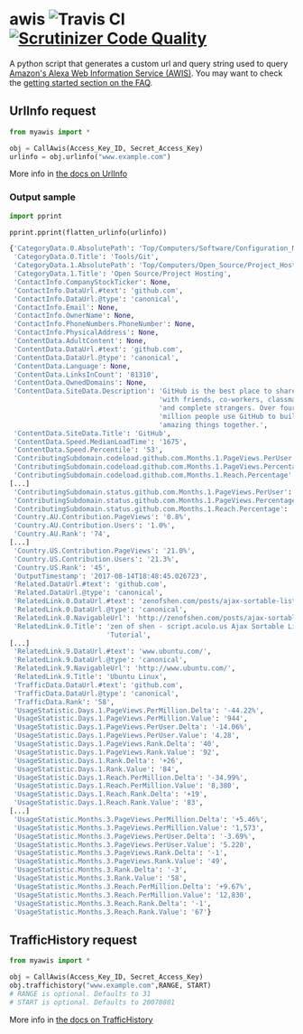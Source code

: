 # awis ![Travis CI](https://travis-ci.org/ashim888/awis.svg?branch=master) [![Scrutinizer Code Quality](https://scrutinizer-ci.com/g/ashim888/awis/badges/quality-score.png?b=master)](https://scrutinizer-ci.com/g/ashim888/awis/?branch=master)

A python script that generates a custom url and query string used to query [Amazon's Alexa Web Information Service (AWIS)](https://aws.amazon.com/awis/). You may want to check the [getting started section on the FAQ](https://aws.amazon.com/awis/faqs/#general_5).

## UrlInfo request
```python
from myawis import *

obj = CallAwis(Access_Key_ID, Secret_Access_Key)
urlinfo = obj.urlinfo("www.example.com")
```
More info in [the docs on UrlInfo](https://docs.aws.amazon.com/AlexaWebInfoService/latest/ApiReference_UrlInfoAction.html)

### Output sample
```python
import pprint

pprint.pprint(flatten_urlinfo(urlinfo))

{'CategoryData.0.AbsolutePath': 'Top/Computers/Software/Configuration_Management/Tools/Git',
 'CategoryData.0.Title': 'Tools/Git',
 'CategoryData.1.AbsolutePath': 'Top/Computers/Open_Source/Project_Hosting',
 'CategoryData.1.Title': 'Open Source/Project Hosting',
 'ContactInfo.CompanyStockTicker': None,
 'ContactInfo.DataUrl.#text': 'github.com',
 'ContactInfo.DataUrl.@type': 'canonical',
 'ContactInfo.Email': None,
 'ContactInfo.OwnerName': None,
 'ContactInfo.PhoneNumbers.PhoneNumber': None,
 'ContactInfo.PhysicalAddress': None,
 'ContentData.AdultContent': None,
 'ContentData.DataUrl.#text': 'github.com',
 'ContentData.DataUrl.@type': 'canonical',
 'ContentData.Language': None,
 'ContentData.LinksInCount': '81310',
 'ContentData.OwnedDomains': None,
 'ContentData.SiteData.Description': 'GitHub is the best place to share code '
                                     'with friends, co-workers, classmates, '
                                     'and complete strangers. Over four '
                                     'million people use GitHub to build '
                                     'amazing things together.',
 'ContentData.SiteData.Title': 'GitHub',
 'ContentData.Speed.MedianLoadTime': '1675',
 'ContentData.Speed.Percentile': '53',
 'ContributingSubdomain.codeload.github.com.Months.1.PageViews.PerUser': '1.26',
 'ContributingSubdomain.codeload.github.com.Months.1.PageViews.Percentage': '0.58%',
 'ContributingSubdomain.codeload.github.com.Months.1.Reach.Percentage': '2.39%',
[...]
 'ContributingSubdomain.status.github.com.Months.1.PageViews.PerUser': '1.1',
 'ContributingSubdomain.status.github.com.Months.1.PageViews.Percentage': '0.07%',
 'ContributingSubdomain.status.github.com.Months.1.Reach.Percentage': '0.34%',
 'Country.AU.Contribution.PageViews': '0.8%',
 'Country.AU.Contribution.Users': '1.0%',
 'Country.AU.Rank': '74',
[...]
 'Country.US.Contribution.PageViews': '21.0%',
 'Country.US.Contribution.Users': '21.3%',
 'Country.US.Rank': '45',
 'OutputTimestamp': '2017-08-14T18:48:45.026723',
 'Related.DataUrl.#text': 'github.com',
 'Related.DataUrl.@type': 'canonical',
 'RelatedLink.0.DataUrl.#text': 'zenofshen.com/posts/ajax-sortable-lists-tutorial',
 'RelatedLink.0.DataUrl.@type': 'canonical',
 'RelatedLink.0.NavigableUrl': 'http://zenofshen.com/posts/ajax-sortable-lists-tutorial',
 'RelatedLink.0.Title': 'zen of shen - script.aculo.us Ajax Sortable Lists '
                        'Tutorial',
[...]
 'RelatedLink.9.DataUrl.#text': 'www.ubuntu.com/',
 'RelatedLink.9.DataUrl.@type': 'canonical',
 'RelatedLink.9.NavigableUrl': 'http://www.ubuntu.com/',
 'RelatedLink.9.Title': 'Ubuntu Linux',
 'TrafficData.DataUrl.#text': 'github.com',
 'TrafficData.DataUrl.@type': 'canonical',
 'TrafficData.Rank': '58',
 'UsageStatistic.Days.1.PageViews.PerMillion.Delta': '-44.22%',
 'UsageStatistic.Days.1.PageViews.PerMillion.Value': '944',
 'UsageStatistic.Days.1.PageViews.PerUser.Delta': '-14.06%',
 'UsageStatistic.Days.1.PageViews.PerUser.Value': '4.28',
 'UsageStatistic.Days.1.PageViews.Rank.Delta': '40',
 'UsageStatistic.Days.1.PageViews.Rank.Value': '92',
 'UsageStatistic.Days.1.Rank.Delta': '+26',
 'UsageStatistic.Days.1.Rank.Value': '84',
 'UsageStatistic.Days.1.Reach.PerMillion.Delta': '-34.99%',
 'UsageStatistic.Days.1.Reach.PerMillion.Value': '8,380',
 'UsageStatistic.Days.1.Reach.Rank.Delta': '+19',
 'UsageStatistic.Days.1.Reach.Rank.Value': '83',
[...]
 'UsageStatistic.Months.3.PageViews.PerMillion.Delta': '+5.46%',
 'UsageStatistic.Months.3.PageViews.PerMillion.Value': '1,573',
 'UsageStatistic.Months.3.PageViews.PerUser.Delta': '-3.69%',
 'UsageStatistic.Months.3.PageViews.PerUser.Value': '5.220',
 'UsageStatistic.Months.3.PageViews.Rank.Delta': '-1',
 'UsageStatistic.Months.3.PageViews.Rank.Value': '49',
 'UsageStatistic.Months.3.Rank.Delta': '-3',
 'UsageStatistic.Months.3.Rank.Value': '58',
 'UsageStatistic.Months.3.Reach.PerMillion.Delta': '+9.67%',
 'UsageStatistic.Months.3.Reach.PerMillion.Value': '12,830',
 'UsageStatistic.Months.3.Reach.Rank.Delta': '-1',
 'UsageStatistic.Months.3.Reach.Rank.Value': '67'}
```

## TrafficHistory request
```python
from myawis import *

obj = CallAwis(Access_Key_ID, Secret_Access_Key)
obj.traffichistory("www.example.com",RANGE, START)
# RANGE is optional. Defaults to 31
# START is optional. Defaults to 20070801
```
More info in [the docs on TrafficHistory](https://docs.aws.amazon.com/AlexaWebInfoService/latest/ApiReference_TrafficHistoryAction.html)
